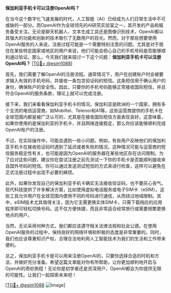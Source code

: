 **保加利亚手机卡可以注册OpenAI吗？**

在当今这个数字化飞速发展的时代，人工智能（AI）已经成为人们日常生活中不可或缺的一部分。而OpenAI作为全球领先的AI研究实验室之一，其开发的产品和服务备受关注。无论是聊天机器人、文本生成工具还是图像识别技术，OpenAI都以其强大的功能和创新的技术吸引了无数用户的目光。然而，对于那些想要使用OpenAI服务的人来说，注册过程可能是一个需要特别注意的问题。尤其是对于居住在某些特定国家或地区的用户来说，他们可能会担心自己的手机号码是否能够顺利通过验证。那么，今天我们就来探讨一下这个问题：**保加利亚手机卡可以注册OpenAI吗？** [[TG💪+ @esim1088](https://t.me/s/esim1088)]

首先，我们需要了解OpenAI的注册流程。通常情况下，用户在创建账户时会被要求输入有效的手机号码，并接收一条包含验证码的短信。这条短信用于确认用户的身份，确保账户的安全性。因此，只要你的手机号码能够正常接收国际短信，并且符合OpenAI的服务条款，理论上就可以完成注册。

接下来，我们来看看保加利亚手机卡的情况。保加利亚是欧洲的一个国家，拥有多个主流的电信运营商，如Mobiltel、Telenor和A1等。这些运营商提供的手机卡在全球范围内都是被广泛认可的，尤其是在接收国际短信方面表现良好。这意味着，如果你使用的是保加利亚的手机卡，并且网络连接稳定，那么你应该能够顺利完成OpenAI账户的注册。

不过，在实际操作中，可能会遇到一些小问题。例如，有些用户反映他们的保加利亚手机卡在接收验证码时遇到了延迟或者失败的情况。这种情况可能与运营商的短信服务稳定性有关，也可能是因为OpenAI的服务器在某些地区存在访问限制。为了应对这些问题，建议你在尝试注册之前先测试一下你的手机卡是否能顺利接收来自国外号码的短信。你可以通过发送测试短信的方式来进行检查，这样可以避免在正式注册过程中出现不必要的麻烦。

此外，如果你发现自己的保加利亚手机卡确实无法接收验证码，也不要灰心丧气。现代科技提供了许多解决方案，比如使用虚拟电话服务或电子SIM卡（eSIM）。这些工具允许用户在全球范围内使用不同的号码进行通信，从而绕过地域限制。其中，eSIM技术尤其值得关注，因为它无需更换实体SIM卡，只需下载相应的应用程序即可轻松切换号码。这不仅方便快捷，而且非常适合经常旅行或需要频繁更换地点的用户。

当然，无论采用何种方式，我们都应该遵守相关法律法规和社会公德。在使用OpenAI服务的过程中，保持良好的网络环境和积极的态度是非常重要的。同时，我们也应该尊重知识产权，合理合法地利用人工智能技术为我们的生活和工作带来便利。

总之，保加利亚手机卡是可以用来注册OpenAI的，只要你选择合适的时机和方法，并做好充分准备。希望这篇文章能对你有所帮助，让你更加顺利地开启与OpenAI的奇妙旅程！无论你是初学者还是资深用户，OpenAI都会为你提供无限的可能性。让我们一起探索未来吧！

[[TG💪+ @esim1088](https://t.me/s/esim1088) ![Image](https://i.postimg.cc/4NQfJmqS/Snipaste-2025-05-13-00-14-12.png)]